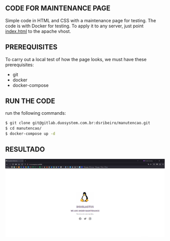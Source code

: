 ## CODE FOR MAINTENANCE PAGE

Simple code in HTML and CSS with a maintenance page for testing.
The code is with Docker for testing.
To apply it to any server, just point [index.html]() to the apache vhost.

## PREREQUISITES

To carry out a local test of how the page looks, we must have these prerequisites:

- git
- docker 
- docker-compose

## RUN THE CODE

run the following commands:

~~~bash
$ git clone git@gitlab.duosystem.com.br:dsribeiro/manutencao.git
$ cd manutencao/
$ docker-compose up -d
~~~

## RESULTADO
![](./pic/site.png)